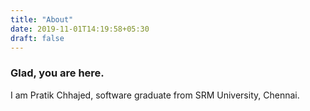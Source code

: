 ```yaml
---
title: "About"
date: 2019-11-01T14:19:58+05:30
draft: false
---
```

### Glad, you are here.

I am Pratik Chhajed, software graduate from SRM University, Chennai.

